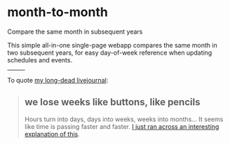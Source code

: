 # month-to-month
Compare the same month in subsequent years

This simple all-in-one single-page webapp compares the same month in two subsequent years, for easy day-of-week reference when updating schedules and events.

<hr width="40px">

To quote [my long-dead livejournal](https://riffraff.livejournal.com/704.html):

> ## we lose weeks like buttons, like pencils
> Hours turn into days, days into weeks, weeks into months... It seems like time is passing faster and faster. [I just ran across an interesting explanation of this](https://everything2.com/title/Why+time+appears+to+speed+up+with+age).
